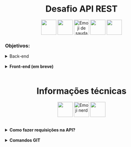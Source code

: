 <h1 align='center'>Desafio API REST</h1>

<p align="center">
  <img src="https://cdn.jsdelivr.net/gh/devicons/devicon@latest/icons/java/java-original-wordmark.svg" height="50px"/>
  <img src="https://cdn.jsdelivr.net/gh/devicons/devicon@latest/icons/spring/spring-original-wordmark.svg" height="50px"/>
  <img src="https://em-content.zobj.net/source/microsoft-teams/363/saluting-face_1fae1.png" alt="Emoji de saudação" height="50px" />
  <img src="https://cdn.jsdelivr.net/gh/devicons/devicon@latest/icons/typescript/typescript-original.svg" height="50px"/>
  <img src="https://cdn.jsdelivr.net/gh/devicons/devicon@latest/icons/angularjs/angularjs-original.svg" height="50px"/>
</p>

<h3>Objetivos:</h3>

<details>
<summary>Back-end</summary>
<br>

<details>
<br>

<summary><b>Fazer um fork do projeto Cardinalidade, e utilizar os conhecimentos obtidos em Java para:</b></summary>

<p>Desenvolver métodos nos controllers que utilizem os verbos:</p>

    * GET       ==>     Deve retornar dados de leitura ao realizar as requisições; 
    * POST      ==>     Deve permitir a inclusão de dados na API;
    * PUT       ==>     Deve ser utilizado para fazer mudanças de múltiplos campos;
    * DELETE    ==>     Deve ser utilizado para excluir informações da API;
    * PATCH     ==>     Deve ser utilizado para realizar mudanças de campos específicos;

</details>
<br>

<details>
<summary><b>Utilizar das boas práticas de programação:</b></summary>
<br>

<p>Cada classe, deve ter a sua responsabilidade única, para tornar o projeto mais simples e de fácil manutenção. A estrutura atual contém:</p>

    -> Classes DTO para controlar e formatar os dados de saída da aplicação;
    -> Classes de Utilidade (Util) onde atualmente temos métodos de formatação de texto e campos de data; 
    -> Classes de Validação (Validation) onde ficará toda a lógica de validação das informações recebidas;

</details>
<br>

<details>
<summary><b>"Testar antes de ir para o ar":</b></summary>
<br>

<p>Existem muitas possibilidades de testes para a aplicação, que vão desde verificar se os campos x, y ou z estão vazios ou nulos, até verificações em repositórios. É possível utilizar o Postman ou Insomnia para verificar os retornos, mas, isso seria muito demorado e custoso.</p>

<p>Para se ter ideia, somente para o desenvolvimento do método de cadastrar um comprador, mais de 20 cenários de testes foram necessários, e ainda outros cenários precisarão ser desenvolvidos, a medida que a aplicação vai se encorpando.</p>

<p>Por isso, é necessário a realização de testes unitários (inicialmente somente a nível de código), utilizando o JUnit e Mockito, e a regra da aplicação é realizar testes de todas as classes que contenham algum tipo de validação, como as classes <b>validation</b> e <b>service</b>, por exemplo, que terão contato com repositorys e regras de validação.</p>

<p>As classes mais críticas para testes, serão primeiramente as classes de serviço e de validação, mas, a medida em que a aplicação for sendo desenvolvida e ficando mais completa, outras possibilidades de testes serão avaliadas para tentar deixar o projeto menos propenso a falhas de desenvolvimento.</p>

    Para verificar os testes já existentes, basta acessar o seguinte diretório:

    -> src/test/java/com/pedidos

<details>
<summary><b>Entendendo a função de cada diretório do pacote de testes:</b></summary>
<br>

<details>
<summary><b>Factory:</b></summary>
<br>

<p>Aqui terá métodos com instâncias de classes, para facilitar na utilização de mocks durante os testes.</p>

<p>Por exemplo, em vez de fazermos isto sempre que tivermos que ter dados de um comprador cadastrado:</p>

    Comprador comprador = new Comprador(
    "nome", "sobrenome", LocalDate.of(1990, 11, 25)...
    );

<p>Basta utilizar os métodos das classes Factory, e lá já teremos as instâncias desenvolvidas e adaptadas para cada cenário de testes, tornando o código mais reutilizável e de fácil manutenção.</p>

</details>
<br>

<details>
<summary><b>Service:</b></summary>
<br>

<p>As classes de serviço ficarão responsáveis por conectar os dados recebidos dos controllers as classes de validação, e caso as validações apontem erros, deverá tratar os dados nos repository's.</p>

</details>
<br>

<details>
<summary><b>Util:</b></summary>
<br>

<p>Aqui ficarão classes úteis, atualmente ela disponibiliza métodos para padronização dos tipos de textos recebidos da API e disponibiliza métodos de formatação para campos de data.</p>

</details>
<br>

<details>
<summary><b>Validation:</b></summary>
<br>

<p>Aqui ficará localizado as regras de negócios. Geralmente as validações de dados recebidos da API passarão por essas classes. Nelas, temos uma estrutura preparada para validar cada método disponível nos controllers, e o seu objetivo é garantir que todos os dados necessários para a aplicação prosseguir com as requisições estão sendo recebidos da forma correta.</p>

</details>

</details>

</details>

</details>
<br>

<details>
<summary><b>Front-end (em breve)</b></summary>
<br>

<details>
<summary><b>Dar vida a aplicação!</b></summary>
<br>

<p>Através do framework Angular, o objetivo será conectar a API numa estrutura visual, onde seja possível utilizar de todos os métodos disponíveis nos controladores da aplicação back-end!</p>

<p>Algumas das ideias são:</p>

    -> Criar uma tela de HomePage que introduza o propósito da aplicação;
    -> Criar uma tela de formulário para cadastro do comprador;
    -> Criar uma seção para edição/atualização dos dados cadastrais;
    -> Deixar disponível uma seção para exclusão dos dados do comprador da aplicação;
    -> Criar uma listagem de compradores e utilizar dos recursos de paginação para organizar as informações recebidas;
    -> Tornar a aplicação personalizada, responsiva e que traga uma boa experiência aos acessantes;
    -> ...

</details>

</details>
<br>

<h1 align='center'>Informações técnicas</h1>

<p align='center'>

<img src="https://cdn.jsdelivr.net/gh/devicons/devicon@latest/icons/postman/postman-original.svg" style='height: 50px'/>

<img src="https://em-content.zobj.net/source/microsoft-teams/363/nerd-face_1f913.png" alt="Emoji nerd" style='height: 50px'>

<img src="https://cdn.jsdelivr.net/gh/devicons/devicon@latest/icons/insomnia/insomnia-original.svg" style='height: 50px'/>

</p>
<br>

<details>
<summary><b>Como fazer requisições na API?</b></summary>
<br>

<p>É aconselhável que seja utilizado o <b>Postman</b> ou <b>Insomnia</b> para realizar as requisições, mas, sinta-se livre para utilizar das ferramentas que melhor preferir!</p>

<details>
<summary><b>Comprador Controller</b></summary>
<br>

<details>
<summary><b>Cadastrar</b></summary>
<br>

<p>Para cadastrar um comprador, precisamos fazer uma requisição do tipo POST e enviar os dados no formato JSON da seguinte forma: </p>

    POST -> http://localhost:8080/comprador
    
            {
                "nome" : "Heather",
                "sobrenome" : "Mason",
                "dataNascimento" : "1985-02-25",
                "cpf" : "12345678901",
                "endereco": {
                    "cep" : "01001-000",
                    "logradouro": "Praça da Sé",
                    "bairro": "Sé",
                    "numero": "4875",
                    "complemento": "CS 1",
                    "cidade": {
                        "nome": "São Paulo",
                        "estado": {
                            "nome": "São Paulo"
                        }
                    },
                    "uf": "sp"
                }
            }


</details>
<br>

<details>
<summary><b>Cadastrar vários compradores (método para testes)</b></summary>
<br>

<p>Caso deseje testar a paginação da aplicação, ou mesmo, verificar o funcionamento dos métodos disponíveis, pense em utilizar a criação de compradores em massa.</p>

<p>Esse método aceita um array de compradores, o que permite fazer vários cadastros de uma só vez.</p>

    POST -> http://localhost:8080/test

<br>

<details>
<summary><b>JSON para criar cadastros</b></summary>

<p>Dez registros para realizar testes de povoamento dos dados na aplicação:</p>

    [
        {
        "nome": "Asuma",
        "sobrenome": "Sarutobi",
        "dataNascimento": "1980-05-10",
        "cpf": "12345678901",
        "endereco": {
        "cep": "01001-001",
        "logradouro": "Rua das Kunais",
        "bairro": "Konoha Centro",
        "numero": "101",
        "complemento": "Ap 1",
        "cidade": {
        "nome": "Konoha",
        "estado": {
        "nome": "País do Fogo"
        }
        },
        "uf": "pf"
        }
        },
        
        {
        "nome": "Boruto",
        "sobrenome": "Uzumaki",
        "dataNascimento": "2005-03-27",
        "cpf": "12345678902",
        "endereco": {
        "cep": "01001-002",
        "logradouro": "Avenida Chakra",
        "bairro": "Konoha Sul",
        "numero": "202",
        "complemento": "Casa 2",
        "cidade": {
        "nome": "Konoha",
        "estado": {
        "nome": "País do Fogo"
        }
        },
        "uf": "pf"
        }
        },
        
        {
        "nome": "Choji",
        "sobrenome": "Akimichi",
        "dataNascimento": "1992-06-11",
        "cpf": "12345678903",
        "endereco": {
        "cep": "01001-003",
        "logradouro": "Travessa Ichiraku",
        "bairro": "Bairro da Folha",
        "numero": "303",
        "complemento": "Fundos",
        "cidade": {
        "nome": "Konoha",
        "estado": {
        "nome": "País do Fogo"
        }
        },
        "uf": "pf"
        }
        },
        
        {
        "nome": "Deidara",
        "sobrenome": "Iwagakure",
        "dataNascimento": "1988-12-05",
        "cpf": "12345678904",
        "endereco": {
        "cep": "01001-004",
        "logradouro": "Alameda da Arte Explosiva",
        "bairro": "Vila da Pedra",
        "numero": "404",
        "complemento": "Ateliê",
        "cidade": {
        "nome": "Iwa",
        "estado": {
        "nome": "País da Terra"
        }
        },
        "uf": "pt"
        }
        },
        
        {
        "nome": "Gaara",
        "sobrenome": "Sabaku",
        "dataNascimento": "1993-01-19",
        "cpf": "12345678905",
        "endereco": {
        "cep": "01001-005",
        "logradouro": "Rua da Areia Vermelha",
        "bairro": "Vila Oculta da Areia",
        "numero": "505",
        "complemento": "Residência Kazekage",
        "cidade": {
        "nome": "Suna",
        "estado": {
        "nome": "País do Vento"
        }
        },
        "uf": "pv"
        }
        },
        
        {
        "nome": "Hinata",
        "sobrenome": "Hyuga",
        "dataNascimento": "1991-07-28",
        "cpf": "12345678906",
        "endereco": {
        "cep": "01001-006",
        "logradouro": "Avenida Byakugan",
        "bairro": "Vila Hyuga",
        "numero": "606",
        "complemento": "Térreo",
        "cidade": {
        "nome": "Konoha",
        "estado": {
        "nome": "País do Fogo"
        }
        },
        "uf": "pf"
        }
        },
        
        {
        "nome": "Ino",
        "sobrenome": "Yamanaka",
        "dataNascimento": "1993-09-03",
        "cpf": "12345678907",
        "endereco": {
        "cep": "01001-007",
        "logradouro": "Rua das Flores Mentais",
        "bairro": "Vila Flor",
        "numero": "707",
        "complemento": "Loja",
        "cidade": {
        "nome": "Konoha",
        "estado": {
        "nome": "País do Fogo"
        }
        },
        "uf": "pf"
        }
        },
        
        {
        "nome": "Jiraiya",
        "sobrenome": "Sannin",
        "dataNascimento": "1960-02-14",
        "cpf": "12345678908",
        "endereco": {
        "cep": "01001-008",
        "logradouro": "Travessa dos Sábios",
        "bairro": "Monte Myoboku",
        "numero": "808",
        "complemento": "Casa 8",
        "cidade": {
        "nome": "Monte Myoboku",
        "estado": {
        "nome": "Terras Sábias"
        }
        },
        "uf": "ts"
        }
        },
        
        {
        "nome": "Kakashi",
        "sobrenome": "Hatake",
        "dataNascimento": "1983-09-15",
        "cpf": "12345678909",
        "endereco": {
        "cep": "01001-009",
        "logradouro": "Rua do Sharingan",
        "bairro": "Colina Kakashi",
        "numero": "909",
        "complemento": "Sala de Leitura",
        "cidade": {
        "nome": "Konoha",
        "estado": {
        "nome": "País do Fogo"
        }
        },
        "uf": "pf"
        }
        },
        
        {
        "nome": "Lee",
        "sobrenome": "Rock",
        "dataNascimento": "1994-03-18",
        "cpf": "12345678910",
        "endereco": {
        "cep": "01001-010",
        "logradouro": "Alameda da Juventude",
        "bairro": "Vila da Força",
        "numero": "1010",
        "complemento": "Dojo",
        "cidade": {
        "nome": "Konoha",
        "estado": {
        "nome": "País do Fogo"
        }
        },
        "uf": "pf"
        }
        }
    ]


</details>

</details>
<br>

<details>
<summary><b>Listar todos os compradores</b></summary>
<br>

<p>Para obtermos a lista de todos os compradores cadastrados na aplicação, precisamos fazer uma requisição GET da seguinte forma:</p>

    GET -> http://localhost:8080/comprador

<p>Essa listagem trará dez registros por vez, por conta da configuração de paginação padrão aplicada no projeto, e a ordem de exibição será com base no nome, ou seja, primeiro os compradores com nome <b>A</b> depois os com nome <b>B</b> e assim por diante.</p>

<p>Porém, é possível personalizar o modo de exibição da lista de compradores da seguinte forma:</p>

    Infos sobre os parâmetros passados na URL de requisição:

    size -> É a quantidade de arquivos que desejamos trazer ao listar os compradores, por exemplo, 10 compradores por página (page = 10)
    page -> É o número da página que desejamos visualizar (lembrando que os registros começam de page = 0)
    sort -> É o parâmetro de ordenação que desejamos levar em conta, por exemplo, ordenar     
    
    Exemplos de requisições possíveis:

    Listar pela ordenação do parâmetro em forma decrescente Z-A ou Maior número ao Menor
    GET -> http://localhost:8080/comprador?sort=nome_parametro,desc 

    Listar pela ordenação do parâmetro em forma crescente (padrão) A-Z Menor número ao Maior
    GET -> http://localhost:8080/comprador?sort=nome_parametro

    Listar somente uma quantidade específica de dados por vez, por exmeplo, 3 registros por cada página
    GET -> http://localhost:8080/comprador?size=3
    
    Listar iniciando de uma página específica (o padrão trará 10 registros por página, caso tenhamos 20 cadastros somente seriam vistos na próxima página)
    GET -> http://localhost:8080/comprador?page=1

    Listar personalizando vários parâmetros (10 registros por página, iniciando da página "2" e organizando em ordem crescente (padrão) pelo parâmetro nome):
    GET -> http://localhost:8080/comprador?size=10&page=1&sort=nome

</details>
<br>

<details>
<summary><b>Listar comprador por CPF</b></summary>

<p>Diferente do método de listar todos os compradores, a listagem por CPF permitirá a visualização das informações únicas de um comprador em específico. Para utilizar desse método, basta fazer a seguinte requisição:</p>

    GET -> http://localhost:8080/comprador/listar/cpf
    
    No corpo da requisição, envie o seguinte JSON:

    {
        "cpf": "numero_do_cpf_com_11_digitos"
    }

</details>
<br>

<details>
<summary><b>Excluir cadastro do comprador por CPF</b></summary>

<p>Caso queira excluir os dados do comprador da aplicação, basta fazer a seguinte requisição:</p>

    DELETE -> http://localhost:8080/comprador
    
    No corpo da requisição, envie o seguinte JSON:

    {
        "cpf": "numero_do_cpf_com_11_digitos"
    }

</details>

</details>

</details>
<br>

<!--Comandos GIT-->
<details>
<summary><b>Comandos GIT</b></summary>
<br>

<details>
<summary>Enviar branch local para o repositório remoto</summary>
<br>

<p>
    Caso uma branch seja criada localmente, e não esteja disponível no repositório remoto, é possível enviá-la utilizando o seguinte comando:
</p>

    git push origin nome_branch_a_ser_enviada
</details>
<br>

<details>
<summary><b>Para verificar todas as branches remotas disponíveis, utilize o comando:</b></summary>
<br>

    git branch -r
</details>
<br>

<details>
<summary>
<b>
Para verificar todas as branches (locais e remotas), utilize o comando:
</b> 
</summary>
<br>

    git branch -a
</details>
<br>

<details>
<summary>
Para atualizar todas as branches do repositório local com as últimas alterações do repositório remoto, você pode usar o comando a seguir:
</summary>
<br>

    git fetch --all
</details>
<br>

<details>
<summary><b>Atualize as suas branches locais, uma por vez: Cada branch local precisa ser atualizada manualmente com o comando abaixo (enquanto você está dentro da branch local que deseja atualizar):
</b></summary>
<br>

    git pull origin nome-da-branch
</details>
<br>

</details>
<br>
